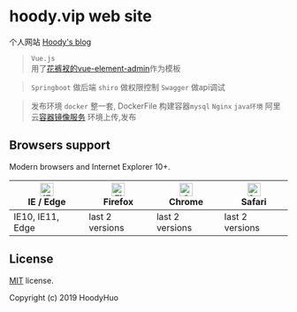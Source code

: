 # hoody.vip web site 

个人网站 [Hoody's blog](http://www.hoody.vip)

> `Vue.js`  
用了[花裤衩的vue-element-admin](https://github.com/PanJiaChen/vue-element-admin)作为模板

> `Springboot` 做后端
 `shiro` 做权限控制 
 `Swagger` 做api调试


> 发布环境 `docker` 整一套, 
DockerFile 构建容器`mysql` `Nginx` `java环境` 
阿里云[容器镜像服务](https://cr.console.aliyun.com) 环境上传,发布

  
## Browsers support

Modern browsers and Internet Explorer 10+.

| [<img src="https://raw.githubusercontent.com/alrra/browser-logos/master/src/edge/edge_48x48.png" alt="IE / Edge" width="24px" height="24px" />](http://godban.github.io/browsers-support-badges/)</br>IE / Edge | [<img src="https://raw.githubusercontent.com/alrra/browser-logos/master/src/firefox/firefox_48x48.png" alt="Firefox" width="24px" height="24px" />](http://godban.github.io/browsers-support-badges/)</br>Firefox | [<img src="https://raw.githubusercontent.com/alrra/browser-logos/master/src/chrome/chrome_48x48.png" alt="Chrome" width="24px" height="24px" />](http://godban.github.io/browsers-support-badges/)</br>Chrome | [<img src="https://raw.githubusercontent.com/alrra/browser-logos/master/src/safari/safari_48x48.png" alt="Safari" width="24px" height="24px" />](http://godban.github.io/browsers-support-badges/)</br>Safari |
| --------- | --------- | --------- | --------- |
| IE10, IE11, Edge| last 2 versions| last 2 versions| last 2 versions

## License

[MIT](https://github.com/HoodyHuo/hoody.vip-api/blob/master/LICENSE) license.

Copyright (c) 2019 HoodyHuo 